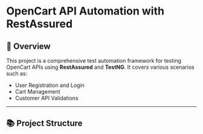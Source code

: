 
# OpenCart API Automation with RestAssured

## 📄 Overview
This project is a comprehensive test automation framework for testing OpenCart APIs using **RestAssured** and **TestNG**. It covers various scenarios such as:
- User Registration and Login
- Cart Management
- Customer API Validations

---

## 📚 Project Structure
